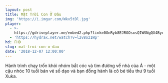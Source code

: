 ```yaml
---
layout: post
title: Mặt Trời Con Ở Đâu
img: 'https://i.imgur.com/Wkv5tDl.jpg'
player:
  - >-
    https://gdriveplayer.me/embed2.php?link=0GnRyb8EJRGOsxsQIWSNgQX4Byc0IvJgGmUyIiFEkyrDdYkFWFDgSmJbMPAuekCynvPyYthAINSkdvefMc4HlM4aSiV2PeUXPEDnu8uJAqe6ppytkOFuAsNl8ushSQGY8IDYEk%252FWZdYWeux0siPHTD8EB%252BlaMqSx0swfggRQTPA0xiNZ0aVfLd%252F1uFrF%252BdsnsWZCNkO5Y4w2minpeIjALi
  - 'https://hydrax.net/watch?v=l2v8oz1Wp'
hd: FHD
slug: mat-troi-con-o-dau
date: '2018-12-07 12:00:00'
---
```

Hành trình chạy trốn khỏi nhóm bắt cóc và tìm đường về nhà của Á - một cậu nhóc 10 tuổi bán vé số dạo và bạn đồng hành là cô bé tiểu thư 9 tuổi Xuka.
